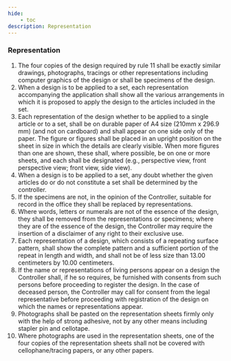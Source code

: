 ```yaml
---
hide:
    - toc
description: Representation
---
```


### Representation

1. The four copies of the design required by rule 11 shall be exactly similar drawings, photographs, tracings or other representations including computer graphics of the design or shall be specimens of the design.
2. When a design is to be applied to a set, each representation accompanying the application shall show all the various arrangements in which it is proposed to apply the design to the articles included in the set.
3. Each representation of the design whether to be applied to a single article or to a set, shall be on durable paper of A4 size (210mm x 296.9 mm) (and not on cardboard) and shall appear on one side only of the paper. The figure or figures shall be placed in an upright position on the sheet in size in which the details are clearly visible. When more figures than one are shown, these shall, where possible, be on one or more sheets, and each shall be designated (e.g., perspective view, front perspective view; front view, side view).
4. When a design is to be applied to a set, any doubt whether the given articles do or do not constitute a set shall be determined by the controller.
5. If the specimens are not, in the opinion of the Controller, suitable for record in the office they shall be replaced by representations.
6. Where words, letters or numerals are not of the essence of the design, they shall be removed from the representations or specimens; where they are of the essence of the design, the Controller may require the insertion of a disclaimer of any right to their exclusive use.
7. Each representation of a design, which consists of a repeating surface pattern, shall show the complete pattern and a sufficient portion of the repeat in length and width, and shall not be of less size than 13.00 centimeters by 10.00 centimeters.
8. If the name or representations of living persons appear on a design the Controller shall, if he so requires, be furnished with consents from such persons before proceeding to register the design. In the case of deceased person, the Controller may call for consent from the legal representative before proceeding with registration of the design on which the names or representations appear.
9. Photographs shall be pasted on the representation sheets firmly only with the help of strong adhesive, not by any other means including stapler pin and cellotape.
10. Where photographs are used in the representation sheets, one of the four copies of the representation sheets shall not be covered with cellophane/tracing papers, or any other papers.
